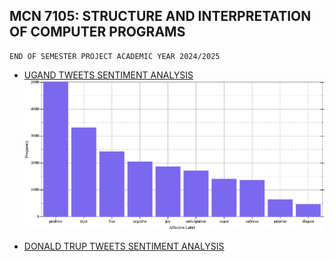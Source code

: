 ## MCN 7105: STRUCTURE AND INTERPRETATION OF COMPUTER PROGRAMS
    END OF SEMESTER PROJECT ACADEMIC YEAR 2024/2025


* [UGAND TWEETS SENTIMENT ANALYSIS ](https://github.com/kafuuma/SCIP-SENTIMENT-ANALYSIS/blob/master/sentiment-analysis-ug-tweets.rkt)
  ![HISTOGRAM ](https://github.com/kafuuma/SCIP-SENTIMENT-ANALYSIS/blob/master/analysis.png)

* [DONALD TRUP TWEETS SENTIMENT ANALYSIS ](https://github.com/kafuuma/SCIP-SENTIMENT-ANALYSIS/blob/master/TrumpTweetsAnalysis.rkt)

